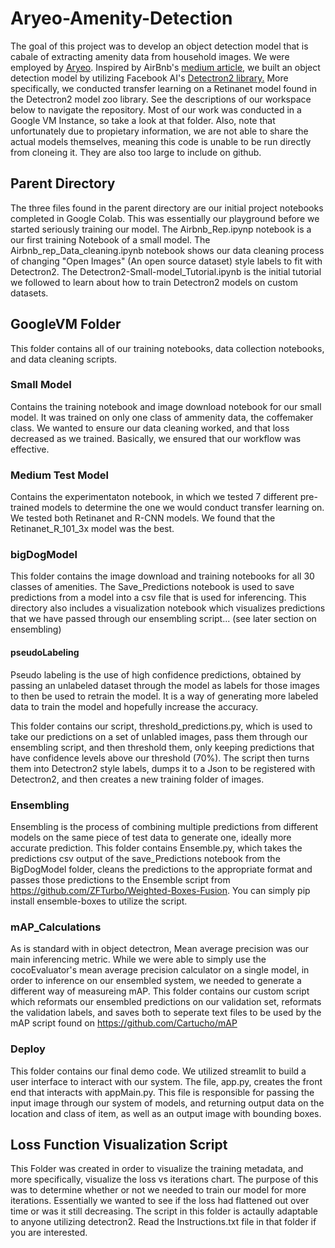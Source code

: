 # Aryeo-Amenity-Detection
The goal of this project was to develop an object detection model that is cabale of extracting amenity data from household images. We were employed by [Aryeo](https://www.aryeo.com/). Inspired by AirBnb's [medium article,](https://medium.com/airbnb-engineering/amenity-detection-and-beyond-new-frontiers-of-computer-vision-at-airbnb-144a4441b72e) we built an object detection model by utilizing Facebook AI's [Detectron2 library.](https://github.com/facebookresearch/detectron2) More specifically, we conducted transfer learning on a Retinanet model found in the Detectron2 model zoo library. See the descriptions of our workspace below to navigate the repository. Most of our work was conducted in a Google VM Instance, so take a look at that folder. Also, note that unfortunately due to propietary information, we are not able to share the actual models themselves, meaning this code is unable to be run directly from cloneing it. They are also too large to include on github.

## Parent Directory
The three files found in the parent directory are our initial project notebooks completed in Google Colab. This was essentially our playground before we started seriously training our model.
The Airbnb_Rep.ipynp notebook is a our first training Notebook of a small model. The Airbnb_rep_Data_cleaning.ipynb notebook shows our data cleaning process of changing "Open Images" (An open source dataset) style labels to fit with Detectron2. The Detectron2-Small-model_Tutorial.ipynb is the initial tutorial we followed to learn about how to train Detectron2 models on custom datasets. 

 
## GoogleVM Folder
This folder contains all of our training notebooks, data collection notebooks, and data cleaning scripts.

### Small Model
Contains the training notebook and image download notebook for our small model. It was trained on only one class of ammenity data, the coffemaker class. We wanted to ensure our data cleaning worked, and that loss decreased as we trained. Basically, we ensured that our workflow was effective.

### Medium Test Model
Contains the experimentaton notebook, in which we tested 7 different pre-trained models to determine the one we would conduct transfer learning on. We tested both Retinanet and R-CNN models. We found that the Retinanet_R_101_3x model was the best.

### bigDogModel
This folder contains the image download and training notebooks for all 30 classes of amenities. The Save_Predictions notebook is used to save predictions from a model into a csv file that is used for inferencing. This directory also includes a visualization notebook which visualizes predictions that we have passed through our ensembling script... (see  later section on ensembling)


#### pseudoLabeling
Pseudo labeling is the use of high confidence predictions, obtained by passing an unlabeled dataset through the model as labels for those images to then be used to retrain the model. It is a way of generating more labeled data to train the model and hopefully increase the accuracy.

This folder contains our script, threshold_predictions.py, which is used to take our predictions on a set of unlabled images, pass them through our ensembling script, and then threshold them, only keeping predictions that have confidence levels above our threshold (70%). The script then turns them into Detectron2 style labels, dumps it to a Json to be registered with Detectron2, and then creates a new training folder of images. 


### Ensembling
Ensembling is the process of combining multiple predictions from different models on the same piece of test data to generate one, ideally more accurate prediction. This folder contains Ensemble.py, which takes the predictions csv output of the save_Predictions notebook from the BigDogModel folder, cleans the predictions to the appropriate format and passes those predictions to the Ensemble script from https://github.com/ZFTurbo/Weighted-Boxes-Fusion. You can simply pip install ensemble-boxes to utilize the script. 

### mAP_Calculations
As is standard with in object detectron, Mean average precision was our main inferencing metric. While we were able to simply use the cocoEvaluator's mean average precision calculator on a single model, in order to inference on our ensembled system, we needed to generate a different way of measureing mAP. This folder contains our custom script which reformats our ensembled predictions on our validation set, reformats the validation labels, and saves both to seperate text files to be used by the mAP script found on https://github.com/Cartucho/mAP

### Deploy
This folder contains our final demo code. We utilized streamlit to build a user interface to interact with our system. The file, app.py, creates the front end that interacts with appMain.py. This file is responsible for passing the input image through our system of models, and returning output data on the location and class of item, as well as an output image with bounding boxes. 

## Loss Function Visualization Script
This Folder was created in order to visualize the training metadata, and more specifically, visualize the loss vs iterations chart. The purpose of this was to determine whether or not we needed to train our model for more iterations. Essentially we wanted to see if the loss had flattened out over time or was it still decreasing. The script in this folder is actaully adaptable to anyone utilizing detectron2. Read the Instructions.txt file in that folder if you are interested.
